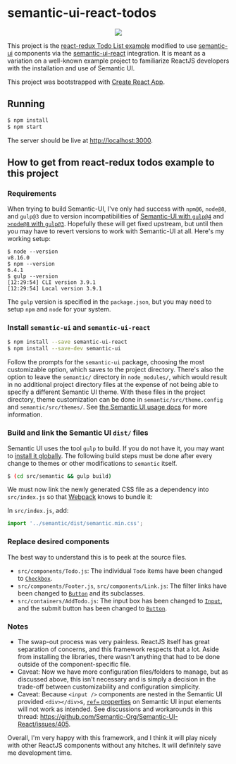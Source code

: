# semantic-ui-react-todos

<p align="center"><img src="https://i.imgur.com/3H4CDEK.png" /></p>

This project is the [react-redux Todo List example](https://github.com/reactjs/redux/tree/master/examples/todos) modified to use [semantic-ui](http://semantic-ui.com) components via the [semantic-ui-react](http://react.semantic-ui.com) integration. It is meant as a variation on a well-known example project to familiarize ReactJS developers with the installation and use of Semantic UI.

This project was bootstrapped with [Create React App](https://github.com/facebookincubator/create-react-app).

## Running

```bash
$ npm install
$ npm start
```

The server should be live at <http://localhost:3000>.

## How to get from react-redux todos example to this project

### Requirements
When trying to build Semantic-UI,  I've only had success with `npm@6`,
`node@8`, and `gulp@3` due to version incompatibilities of [Semantic-UI with
`gulp@4`](https://github.com/Semantic-Org/Semantic-UI/issues/6705) and [`>node@8` with `gulp@3`](https://github.com/nodejs/node/issues/19786).
Hopefully these will get fixed upstream, but until then you may have to revert
versions to work with Semantic-UI at all. Here's my working setup:

```
$ node --version
v8.16.0
$ npm --version
6.4.1
$ gulp --version
[12:29:54] CLI version 3.9.1
[12:29:54] Local version 3.9.1
```

The `gulp` version is specified in the `package.json`, but you may need to
setup `npm` and `node` for your system.


### Install `semantic-ui` and `semantic-ui-react`

```bash
$ npm install --save semantic-ui-react 
$ npm install --save-dev semantic-ui
```
Follow the prompts for the `semantic-ui` package, choosing the most customizable option, which saves to the project directory. There's also the option to leave the `semantic/` directory in `node_modules/`, which would result in no additional project directory files at the expense of not being able to specify a different Semantic UI theme. With these files in the project directory, theme customization can be done in `semantic/src/theme.config` and `semantic/src/themes/`. See [the Semantic UI usage docs](http://react.semantic-ui.com/usage) for more information.

### Build and link the Semantic UI `dist/` files

Semantic UI uses the tool `gulp` to build. If you do not have it, you may want to [install it globally](https://github.com/gulpjs/gulp/blob/master/docs/getting-started.md). The following build steps must be done after every change to themes or other modifications to `semantic` itself.
```bash
$ (cd src/semantic && gulp build)
```

We must now link the newly generated CSS file as a dependency into `src/index.js` so that [Webpack](https://webpack.github.io/) knows to bundle it:

In `src/index.js`, add:
```js
import '../semantic/dist/semantic.min.css';
```

### Replace desired components

The best way to understand this is to peek at the source files.

- `src/components/Todo.js`: The individual `Todo` items have been changed to [`Checkbox`](http://react.semantic-ui.com/modules/checkbox).
- `src/components/Footer.js`, `src/components/Link.js`: The filter links have been changed to [`Button`](http://react.semantic-ui.com/elements/button) and its subclasses.
- `src/containers/AddTodo.js`: The input box has been changed to [`Input`](http://react.semantic-ui.com/elements/input), and the submit button has been changed to [`Button`](http://react.semantic-ui.com/elements/button).

### Notes

- The swap-out process was very painless. ReactJS itself has great separation of concerns, and this framework respects that a lot. Aside from installing the libraries, there wasn't anything that had to be done outside of the component-specific file.
- Caveat: Now we have more configuration files/folders to manage, but as discussed above, this isn't necessary and is simply a decision in the trade-off between customizability and configuration simplicity.
- Caveat: Because `<input />` components are nested in the Semantic UI provided `<div></div>`s, [`ref=` properties](https://facebook.github.io/react/docs/refs-and-the-dom.html) on Semantic UI input elements will not work as intended. See discussions and workarounds in this thread: <https://github.com/Semantic-Org/Semantic-UI-React/issues/405>.

Overall, I'm very happy with this framework, and I think it will play nicely with other ReactJS components without any hitches. It will definitely save me development time.
